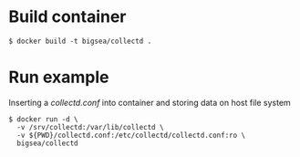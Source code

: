 Build container
==============
```
$ docker build -t bigsea/collectd .
```
Run example
==========
Inserting a _collectd.conf_ into container and storing data on host file system
```
$ docker run -d \
  -v /srv/collectd:/var/lib/collectd \
  -v ${PWD}/collectd.conf:/etc/collectd/collectd.conf:ro \
  bigsea/collectd
```
